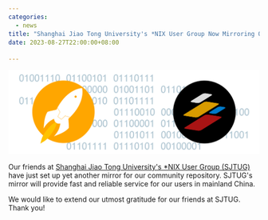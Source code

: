 ```yaml
---
categories:
  - news
title: "Shanghai Jiao Tong University's *NIX User Group Now Mirroring Our Community Repository!"
date: 2023-08-27T22:00:00+08:00

---
```


![SJTUG Mirror Now Live!](https://raw.githubusercontent.com/AOSC-Dev/newsroom/master/special-issue/20230827/imgs/new-mirror-sjtug.png)

Our friends at [Shanghai Jiao Tong University's *NIX User Group (SJTUG)](https://sjtug.org/) have just set up yet another mirror for our community repository. SJTUG's mirror will provide fast and reliable service for our users in mainland China.

We would like to extend our utmost gratitude for our friends at SJTUG. Thank you!
